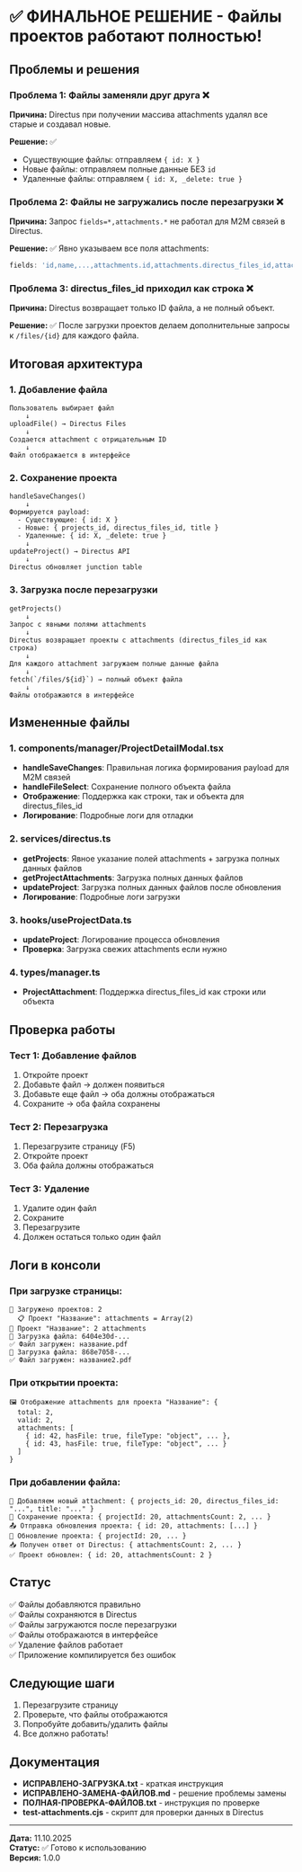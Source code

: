 # ✅ ФИНАЛЬНОЕ РЕШЕНИЕ - Файлы проектов работают полностью!

## Проблемы и решения

### Проблема 1: Файлы заменяли друг друга ❌
**Причина:** Directus при получении массива attachments удалял все старые и создавал новые.

**Решение:** ✅
- Существующие файлы: отправляем `{ id: X }`
- Новые файлы: отправляем полные данные БЕЗ `id`
- Удаленные файлы: отправляем `{ id: X, _delete: true }`

### Проблема 2: Файлы не загружались после перезагрузки ❌
**Причина:** Запрос `fields=*,attachments.*` не работал для M2M связей в Directus.

**Решение:** ✅
Явно указываем все поля attachments:
```typescript
fields: 'id,name,...,attachments.id,attachments.directus_files_id,attachments.url,attachments.title'
```

### Проблема 3: directus_files_id приходил как строка ❌
**Причина:** Directus возвращает только ID файла, а не полный объект.

**Решение:** ✅
После загрузки проектов делаем дополнительные запросы к `/files/{id}` для каждого файла.

## Итоговая архитектура

### 1. Добавление файла
```
Пользователь выбирает файл
    ↓
uploadFile() → Directus Files
    ↓
Создается attachment с отрицательным ID
    ↓
Файл отображается в интерфейсе
```

### 2. Сохранение проекта
```
handleSaveChanges()
    ↓
Формируется payload:
  - Существующие: { id: X }
  - Новые: { projects_id, directus_files_id, title }
  - Удаленные: { id: X, _delete: true }
    ↓
updateProject() → Directus API
    ↓
Directus обновляет junction table
```

### 3. Загрузка после перезагрузки
```
getProjects()
    ↓
Запрос с явными полями attachments
    ↓
Directus возвращает проекты с attachments (directus_files_id как строка)
    ↓
Для каждого attachment загружаем полные данные файла
    ↓
fetch(`/files/${id}`) → полный объект файла
    ↓
Файлы отображаются в интерфейсе
```

## Измененные файлы

### 1. components/manager/ProjectDetailModal.tsx
- **handleSaveChanges**: Правильная логика формирования payload для M2M связей
- **handleFileSelect**: Сохранение полного объекта файла
- **Отображение**: Поддержка как строки, так и объекта для directus_files_id
- **Логирование**: Подробные логи для отладки

### 2. services/directus.ts
- **getProjects**: Явное указание полей attachments + загрузка полных данных файлов
- **getProjectAttachments**: Загрузка полных данных файлов
- **updateProject**: Загрузка полных данных файлов после обновления
- **Логирование**: Подробные логи загрузки

### 3. hooks/useProjectData.ts
- **updateProject**: Логирование процесса обновления
- **Проверка**: Загрузка свежих attachments если нужно

### 4. types/manager.ts
- **ProjectAttachment**: Поддержка directus_files_id как строки или объекта

## Проверка работы

### Тест 1: Добавление файлов
1. Откройте проект
2. Добавьте файл → должен появиться
3. Добавьте еще файл → оба должны отображаться
4. Сохраните → оба файла сохранены

### Тест 2: Перезагрузка
1. Перезагрузите страницу (F5)
2. Откройте проект
3. Оба файла должны отображаться

### Тест 3: Удаление
1. Удалите один файл
2. Сохраните
3. Перезагрузите
4. Должен остаться только один файл

## Логи в консоли

### При загрузке страницы:
```
📂 Загружено проектов: 2
  📋 Проект "Название": attachments = Array(2)
📎 Проект "Название": 2 attachments
🔄 Загрузка файла: 6404e30d-...
✅ Файл загружен: название.pdf
🔄 Загрузка файла: 868e7058-...
✅ Файл загружен: название2.pdf
```

### При открытии проекта:
```
🖼️ Отображение attachments для проекта "Название": {
  total: 2,
  valid: 2,
  attachments: [
    { id: 42, hasFile: true, fileType: "object", ... },
    { id: 43, hasFile: true, fileType: "object", ... }
  ]
}
```

### При добавлении файла:
```
📎 Добавляем новый attachment: { projects_id: 20, directus_files_id: "...", title: "..." }
💾 Сохранение проекта: { projectId: 20, attachmentsCount: 2, ... }
📤 Отправка обновления проекта: { id: 20, attachments: [...] }
🔄 Обновление проекта: { projectId: 20, ... }
📥 Получен ответ от Directus: { attachmentsCount: 2, ... }
✅ Проект обновлен: { id: 20, attachmentsCount: 2 }
```

## Статус

✅ Файлы добавляются правильно  
✅ Файлы сохраняются в Directus  
✅ Файлы загружаются после перезагрузки  
✅ Файлы отображаются в интерфейсе  
✅ Удаление файлов работает  
✅ Приложение компилируется без ошибок  

## Следующие шаги

1. Перезагрузите страницу
2. Проверьте, что файлы отображаются
3. Попробуйте добавить/удалить файлы
4. Все должно работать!

## Документация

- **ИСПРАВЛЕНО-ЗАГРУЗКА.txt** - краткая инструкция
- **ИСПРАВЛЕНО-ЗАМЕНА-ФАЙЛОВ.md** - решение проблемы замены
- **ПОЛНАЯ-ПРОВЕРКА-ФАЙЛОВ.txt** - инструкция по проверке
- **test-attachments.cjs** - скрипт для проверки данных в Directus

---

**Дата:** 11.10.2025  
**Статус:** ✅ Готово к использованию  
**Версия:** 1.0.0
